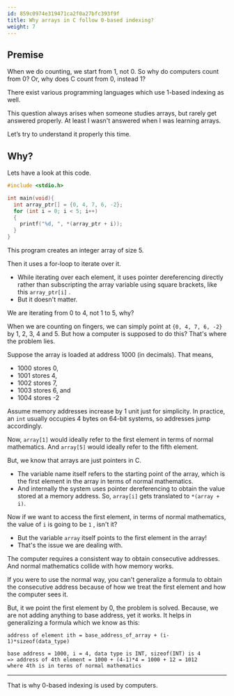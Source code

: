 ```yaml
---
id: 859c0974e319471ca2f0a27bfc393f9f
title: Why arrays in C follow 0-based indexing?
weight: 7
---
```


## Premise

When we do counting, we start from 1, not 0. So why do computers count from 0? Or, why does C count from 0, instead 1?

There exist various programming languages which use 1-based indexing as well.

This question always arises when someone studies arrays, but rarely get answered properly. At least I wasn't answered when I was learning arrays.&#x20;

Let’s try to understand it properly this time.

## Why?

Lets have a look at this code.

```c
#include <stdio.h>

int main(void){
  int array_ptr[] = {0, 4, 7, 6, -2};
  for (int i = 0; i < 5; i++)
  {
    printf("%d, ", *(array_ptr + i));
  }
}
```

This program creates an integer array of size 5.&#x20;

Then it uses a for-loop to iterate over it.

* While iterating over each element, it uses pointer dereferencing directly rather than subscripting the array variable using square brackets, like this `array_ptr[i]` .
* But it doesn't matter.

We are iterating from 0 to 4, not 1 to 5, why?

When we are counting on fingers, we can simply point at `{0, 4, 7, 6, -2}` by 1, 2, 3, 4 and 5. But how a computer is supposed to do this? That's where the problem lies.

Suppose the array is loaded at address 1000 (in decimals). That means,

* 1000 stores 0,
* 1001 stores 4,
* 1002 stores 7,
* 1003 stores 6, and
* 1004 stores -2

Assume memory addresses increase by 1 unit just for simplicity. In practice, an `int` usually occupies 4 bytes on 64-bit systems, so addresses jump accordingly.

Now, `array[1]` would ideally refer to the first element in terms of normal mathematics. And `array[5]` would ideally refer to the fifth element.

But, we know that arrays are just pointers in C.

* The variable name itself refers to the starting point of the array, which is the first element in the array in terms of normal mathematics.
* And internally the system uses pointer dereferencing to obtain the value stored at a memory address. So, `array[i]` gets translated to `*(array + i)`.

Now if we want to access the first element, in terms of normal mathematics, the value of `i` is going to be `1` , isn't it?

* But the variable `array` itself points to the first element in the array!
* That's the issue we are dealing with.

The computer requires a consistent way to obtain consecutive addresses. And normal mathematics collide with how memory works.

If you were to use the normal way, you can't generalize a formula to obtain the consecutive address because of how we treat the first element and how the computer sees it.

But, it we point the first element by 0, the problem is solved. Because, we are not adding anything to base address, yet it works. It helps in generalizing a formula which we know as this:

```
address of element ith = base_address_of_array + (i-1)*sizeof(data_type)

base address = 1000, i = 4, data type is INT, sizeof(INT) is 4
=> address of 4th element = 1000 + (4-1)*4 = 1000 + 12 = 1012
where 4th is in terms of normal mathematics
```

***

That is why 0-based indexing is used by computers.